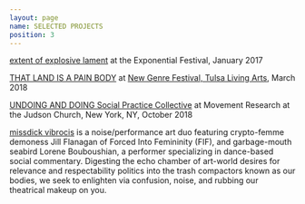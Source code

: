 ```yaml
---
layout: page
name: SELECTED PROJECTS
position: 3
---
```


[extent of explosive lament](https://vimeo.com/201165811) at the Exponential Festival, January 2017

[THAT LAND IS A PAIN BODY](https://youtu.be/qFOgKp1t4Us?t=677) at [New Genre Festival, Tulsa Living Arts](http://www.livingarts.org/special-programs/new-genre-arts-festival/), March 2018

[UNDOING AND DOING Social Practice Collective](https://www.youtube.com/watch?v=4jMznFDWXYo&list=PLQNLch_LOQBu0gxedgxYRV6FT7tP7mscw&index=8) at Movement Research at the Judson Church, New York, NY, October 2018

[missdick vibrocis](https://missdickvibrocis.bandcamp.com/releases) is a noise/performance art duo featuring crypto-femme demoness Jill Flanagan of Forced Into Femininity (FIF), and garbage-mouth seabird Lorene Bouboushian, a performer specializing in dance-based social commentary.  Digesting the echo chamber of art-world desires for relevance and respectability politics into the trash compactors known as our bodies, we seek to enlighten via confusion, noise, and rubbing our theatrical makeup on you.




 


